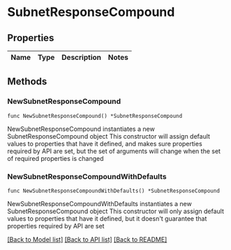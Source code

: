 # SubnetResponseCompound

## Properties

Name | Type | Description | Notes
------------ | ------------- | ------------- | -------------

## Methods

### NewSubnetResponseCompound

`func NewSubnetResponseCompound() *SubnetResponseCompound`

NewSubnetResponseCompound instantiates a new SubnetResponseCompound object
This constructor will assign default values to properties that have it defined,
and makes sure properties required by API are set, but the set of arguments
will change when the set of required properties is changed

### NewSubnetResponseCompoundWithDefaults

`func NewSubnetResponseCompoundWithDefaults() *SubnetResponseCompound`

NewSubnetResponseCompoundWithDefaults instantiates a new SubnetResponseCompound object
This constructor will only assign default values to properties that have it defined,
but it doesn't guarantee that properties required by API are set


[[Back to Model list]](../README.md#documentation-for-models) [[Back to API list]](../README.md#documentation-for-api-endpoints) [[Back to README]](../README.md)


